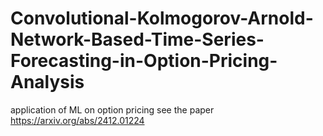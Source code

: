 # Convolutional-Kolmogorov-Arnold-Network-Based-Time-Series-Forecasting-in-Option-Pricing-Analysis
application of ML on option pricing
see the paper https://arxiv.org/abs/2412.01224
